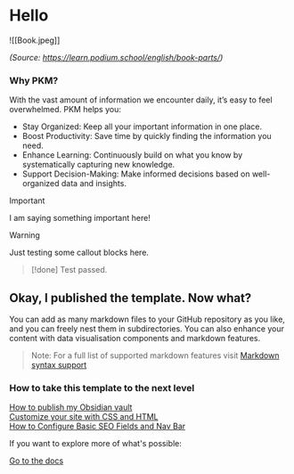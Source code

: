 # Hello

![[Book.jpeg]]

*(Source: https://learn.podium.school/english/book-parts/)*

### Why PKM?

With the vast amount of information we encounter daily, it’s easy to feel overwhelmed. PKM helps you:
- Stay Organized: Keep all your important information in one place.
- Boost Productivity: Save time by quickly finding the information you need.
- Enhance Learning: Continuously build on what you know by systematically capturing new knowledge.
- Support Decision-Making: Make informed decisions based on well-organized data and insights.

> [!important]
> I am saying something important here!

> [!warning]
> Just testing some callout blocks here.

> [!done]
> Test passed.

## Okay, I published the template. Now what?

You can add as many markdown files to your GitHub repository as you like, and you can freely nest them in subdirectories. You can also enhance your content with data visualisation components and markdown features.

> Note: For a full list of supported markdown features visit [Markdown syntax support](https://datahub.io/@olayway/docs/Markdown%20syntax%20support)

### How to take this template to the next level

<div class="middle-button-container">
    <a href="https://datahub.io/docs/How%20to%20push%20an%20Obsidian%20vault%20to%20a%20Github%20repository" class="middle-button">How to publish my Obsidian vault</a>
</div>

<div class="middle-button-container">
    <a href="https://datahub.io/@olayway/docs/Customize%20Your%20DataHub%20Cloud%20Site%20with%20CSS" class="middle-button">Customize your site with CSS and HTML</a>
</div>

<div class="middle-button-container">
    <a href="https://datahub.io/@olayway/docs/Configuring%20Nav%20bar%20and%20SEO%20fields" class="middle-button">How to Configure Basic SEO Fields and Nav Bar</a>
</div>

If you want to explore more of what's possible:

<div class="middle-button-container">
    <a href="https://datahub.io/@olayway/docs" class="middle-button">Go to the docs</a>
</div>

